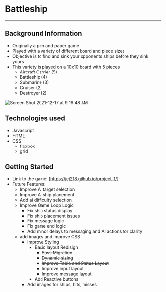 # Battleship
----------------------

Background Information
----------------------
- Originally a pen and paper game
- Played with a variety of different board and piece sizes
- Objective is to find and sink your opponents ships before they sink yours
- This variety is played on a 10x10 board with 5 pieces
  - Aircraft Carrier (5)
  - Battleship (4)
  - Submarine (3)
  - Cruiser (2)
  - Destroyer (2)


![Screen Shot 2021-12-17 at 9 19 48 AM](https://user-images.githubusercontent.com/94415423/146583168-178b8291-d0ff-4534-92c8-d9a0be285451.png)


Technologies used
---------------------
- Javascript
- HTML
- CSS
  - flexbox
  - grid


Getting Started
---------------------
- Link to the game: [https://jej218.github.io/project-1/]
- Future Features:
  - Improve AI target selection
  - Improve AI ship placement
  - Add ai difficulty selection
  - Improve Game Loop Logic
    - Fix ship status display
    - Fix ship placement issues
    - Fix message logic
    - Fix game end logic
    - Add minor delays to messaging and AI actions for clarity
  - add images and improve CSS
    - Improve Styling
      - Basic layout Redisign
        - ~~Sass Migration~~
        - ~~Dynamic sizing~~
        - ~~Improve Table and Status Layout~~
        - Improve input layout
        - Improve message layout
      - Add Reactive buttons
    - Add images for ships, hits, misses
  

